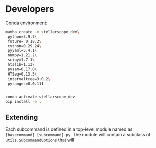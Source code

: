 # Developers

Conda environment:

```bash
mamba create -n stellarscope_dev\
 python=3.9.7\
 future= 0.18.2\
 cython=0.29.24\
 pyyaml=5.4.1\
 numpy=1.21.2\
 scipy=1.7.1\
 htslib=1.13\
 pysam=0.17.0\
 HTSeq=0.13.5\
 intervaltree=3.0.2\
 pyranges=0.0.111


conda activate stellarscope_dev
pip install -e .
```

## Extending

Each subcommand is defined in a top-level module named as 
`[basecommand]_[subcommand].py`. The module will contain a subclass of
`utils.SubcommandOptions` that will 